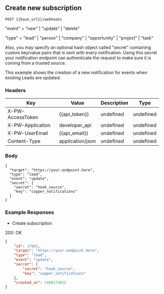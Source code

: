 ## Create new subscription

```POST {{base_url}}/webhooks```

"event" = "new" | "update" | "delete"

"type" = "lead" | "person" | "company" | "opportunity" | "project" | "task"

Also, you may specify an optional hash object called "secret" containing custom key/value pairs that is sent with every notification. Using this secret your notification endpoint can authenticate the request to make sure it is coming from a trusted source.

This example shows the creation of a new notification for events when existing Leads are updated.

### Headers

Key | Value | Description | Type
--- | --- | --- | ---
X-PW-AccessToken | {{api_token}} | undefined | undefined
X-PW-Application | developer_api | undefined | undefined
X-PW-UserEmail | {{api_email}} | undefined | undefined
Content-Type | application/json | undefined | undefined
### Body

```
{
  "target": "https://your.endpoint.here",
  "type": "lead",
  "event": "update",
  "secret": {
    "secret": "hook_source",
    "key": "copper_notifications"
  }
}
```
### Example Responses

- Create subscription

200: OK
```json
{
    "id": 17065,
    "target": "https://your.endpoint.here",
    "type": "lead",
    "event": "update",
    "secret": {
        "secret": "hook_source",
        "key": "copper_notifications"
    },
    "created_at": 1489173015
}
```